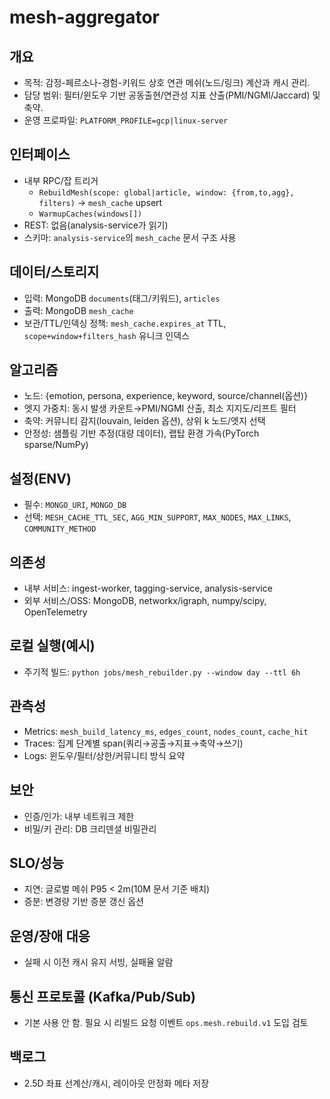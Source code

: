 # mesh-aggregator

## 개요
- 목적: 감정-페르소나-경험-키워드 상호 연관 메쉬(노드/링크) 계산과 캐시 관리.
- 담당 범위: 필터/윈도우 기반 공동출현/연관성 지표 산출(PMI/NGMI/Jaccard) 및 축약.
- 운영 프로파일: `PLATFORM_PROFILE=gcp|linux-server`

## 인터페이스
- 내부 RPC/잡 트리거
  - `RebuildMesh(scope: global|article, window: {from,to,agg}, filters)` → `mesh_cache` upsert
  - `WarmupCaches(windows[])`
- REST: 없음(analysis-service가 읽기)
- 스키마: `analysis-service`의 `mesh_cache` 문서 구조 사용

## 데이터/스토리지
- 입력: MongoDB `documents`(태그/키워드), `articles`
- 출력: MongoDB `mesh_cache`
- 보관/TTL/인덱싱 정책: `mesh_cache.expires_at` TTL, `scope+window+filters_hash` 유니크 인덱스

## 알고리즘
- 노드: {emotion, persona, experience, keyword, source/channel(옵션)}
- 엣지 가중치: 동시 발생 카운트→PMI/NGMI 산출, 최소 지지도/리프트 필터
- 축약: 커뮤니티 감지(louvain, leiden 옵션), 상위 k 노드/엣지 선택
- 안정성: 샘플링 기반 추정(대량 데이터), 랩탑 환경 가속(PyTorch sparse/NumPy)

## 설정(ENV)
- 필수: `MONGO_URI`, `MONGO_DB`
- 선택: `MESH_CACHE_TTL_SEC`, `AGG_MIN_SUPPORT`, `MAX_NODES`, `MAX_LINKS`, `COMMUNITY_METHOD`

## 의존성
- 내부 서비스: ingest-worker, tagging-service, analysis-service
- 외부 서비스/OSS: MongoDB, networkx/igraph, numpy/scipy, OpenTelemetry

## 로컬 실행(예시)
- 주기적 빌드: `python jobs/mesh_rebuilder.py --window day --ttl 6h`

## 관측성
- Metrics: `mesh_build_latency_ms`, `edges_count`, `nodes_count`, `cache_hit`
- Traces: 집계 단계별 span(쿼리→공출→지표→축약→쓰기)
- Logs: 윈도우/필터/상한/커뮤니티 방식 요약

## 보안
- 인증/인가: 내부 네트워크 제한
- 비밀/키 관리: DB 크리덴셜 비밀관리

## SLO/성능
- 지연: 글로벌 메쉬 P95 < 2m(10M 문서 기준 배치)
- 증분: 변경량 기반 증분 갱신 옵션

## 운영/장애 대응
- 실패 시 이전 캐시 유지 서빙, 실패율 알람

## 통신 프로토콜 (Kafka/Pub/Sub)
- 기본 사용 안 함. 필요 시 리빌드 요청 이벤트 `ops.mesh.rebuild.v1` 도입 검토

## 백로그
- 2.5D 좌표 선계산/캐시, 레이아웃 안정화 메타 저장
